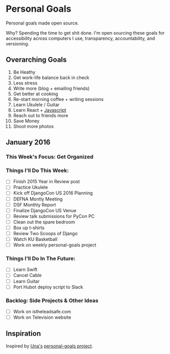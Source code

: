 # Personal Goals

Personal goals made open source.

Why? Spending the time to get shit done. I'm open sourcing these goals for accessibility across computers I use, transparency, accountability, and versioning.

## Overarching Goals

1. Be Heathy
2. Get work-life balance back in check
3. Less stress
4. Write more (blog + emailing friends)
5. Get better at cooking
6. Re-start morning coffee + writing sessions
7. Learn Ukulele / Guitar
8. Learn React + [Javascript](https://github.com/getify/You-Dont-Know-JS)
9. Reach out to friends more
10. Save Money
11. Shoot more photos

## January 2016

### This Week's Focus: Get Organized

### Things I'll Do This Week:

- [ ] Finish 2015 Year in Review post
- [ ] Practice Ukulele
- [ ] Kick off DjangoCon US 2016 Planning
- [ ] DEFNA Montly Meeting
- [ ] DSF Monthly Report
- [ ] Finalize DjangoCon US Venue
- [ ] Review talk submissions for PyCon PC
- [ ] Clean out the spare bedroom
- [ ] Box up t-shirts
- [ ] Review Two Scoops of Django
- [ ] Watch KU Basketball
- [ ] Work on weekly personal-goals project

### Things I'll Do In The Future:

- [ ] Learn Swift
- [ ] Cancel Cable
- [ ] Learn Guitar
- [ ] Port Hubot deploy script to Slack

### Backlog: Side Projects & Other Ideas

- [ ] Work on istheleadsafe.com
- [ ] Work on Television website

## Inspiration

Inspired by [Una's](https://github.com/una) [personal-goals project](https://github.com/una/personal-goals).
